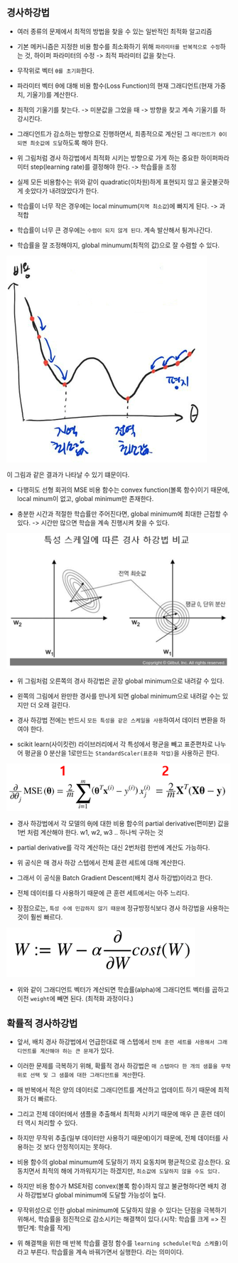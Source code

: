 ## 경사하강법

- 여러 종류의 문제에서 최적의 방법을 찾을 수 있는 일반적인 최적화 알고리즘

- 기본 메커니즘은 지정한 비용 함수를 최소화하기 위해 `파라미터를 반복적으로 수정`하는 것, 하이퍼 파라미터의 수정 -> 최적 파라미터 값을 찾는다.

- 무작위로 벡터 `θ를 초기화`한다.

- 파라미터 벡터 θ에 대해 비용 함수(Loss Function)의 현재 그래디언트(현재 가중치, 기울기)를 계산한다.

- 최적의 기울기를 찾는다. -> 미분값을 그었을 때 -> 방향을 찾고 계속 기울기를 하강시킨다.

- 그래디언트가 감소하는 방향으로 진행하면서, 최종적으로 계산된 그 `래디언트가 0이 되면 최솟값에 도달`하도록 해야 한다.

- 위 그림처럼 경사 하강법에서 최적화 시키는 방향으로 가게 하는 중요한 하이퍼파라미터 step(learning rate)를 결정해야 한다. -> 학습률을 조정

- 실제 모든 비용함수는 위와 같이 quadratic(이차원)하게 표현되지 않고 울긋불긋하게 솟았다가 내려앉았다가 한다.

- 학습률이 너무 작은 경우에는 local minumum(`지역 최소값`)에 빠지게 된다. -> 과적합

- 학습률이 너무 큰 경우에는 `수렴이 되지 않게 된다`. 계속 발산해서 튕겨나간다.

- 학습률을 잘 조정해야지, global minumum(최적의 값)으로 잘 수렴할 수 있다.

![Alt text](images_changhtun1_post_2d1de8eb-ef30-4096-b1c4-83927aee0659_19.jpg)

이 그림과 같은 결과가 나타날 수 있기 떄문이다.

- 다행히도 선형 회귀의 MSE 비용 함수는 convex function(볼록 함수)이기 때문에, local minum이 없고, global minimum만 존재한다.

- 충분한 시간과 적절한 학습률만 주어진다면, global minimum에 최대한 근접할 수 있다.
-> 시간만 많으면 학습을 계속 진행시켜 찾을 수 있다.

![Alt text](images_changhtun1_post_e782a8b8-fedc-4dd5-bc5f-c96977b1cab8_22.png)

- 위 그림처럼 오른쪽의 경사 하강법은 곧장 global minimum으로 내려갈 수 있다.

- 왼쪽의 그림에서 완만한 경사를 만나게 되면 global minimum으로 내려갈 수는 있지만 더 오래 걸린다.

- 경사 하강법 전에는 반드시 `모든 특성을 같은 스케일을 사용`하여서 데이터 변환을 하여야 한다.

- scikit learn(사이킷런) 라이브러리에서 각 특성에서 평균을 빼고 표준편차로 나누어 평균을 0 분산을 1로만드는 `StandardScaler(표준화 작업)`을 사용하곤 한다.

![Alt text](images_changhtun1_post_77b2c508-5a7d-4728-a6da-9d77d9ba6d50_24.png)

- 경사 하강법에서 각 모델의 θj에 대한 비용 함수의 partial derivative(편미분) 값을 1번 처럼 계산해야 한다. w1, w2, w3 .. 하나씩 구하는 것

- partial derivative를 각각 계산하는 대신 2번처럼 한번에 계산도 가능하다.

- 위 공식은 매 경사 하강 스텝에서 전체 훈련 세트에 대해 계산한다.

- 그래서 이 공식을 Batch Gradient Descent(배치 경사 하강법)이라고 한다.

- 전체 데이터를 다 사용하기 때문에 큰 훈련 세트에서는 아주 느리다.

- 장점으로는, `특성 수에 민감하지 않기 때문에` 정규방정식보다 경사 하강법을 사용하는 것이 훨씬 빠르다.

![Alt text](images_changhtun1_post_619ee831-ae91-4458-aebf-4740e6bb69b7_25.png)

- 위와 같이 그래디언트 벡터가 계산되면 학습률(alpha)에 그래디언트 벡터를 곱하고 이전 `weight`에 빼면 된다. (최적화 과정이다.)

## 확률적 경사하강법

- 앞서, 배치 경사 하강법에서 언급한대로 매 스텝에서 `전체 훈련 세트를 사용해서 그래디언트를 계산해야 하는 큰 문제`가 있다.

- 이러한 문제를 극복하기 위해, 확률적 경사 하강법은 `매 스텝마다 한 개의 샘플을 무작위로 선택 및 그 샘플에 대한 그래디언트를 계산`한다.

- 매 반복에서 적은 양의 데이터로 그래디언트를 계산하고 업데이트 하기 때문에 최적화가 더 빠르다.

- 그리고 전체 데이터에서 샘플을 추출해서 최적화 시키기 때문에 매우 큰 훈련 데이터 역시 처리할 수 있다.

- 하지만 무작위 추출(일부 데이터만 사용하기 때문에)이기 때문에, 전체 데이터를 사용하는 것 보다 안정적이지는 못하다.

- 비용 함수의 global minumum에 도달하기 까지 요동치며 평균적으로 감소한다. 요동치면서 최적의 해에 가까워지기는 하겠지만, `최소값에 도달하지 않을 수도 있다.`

- 하지만 비용 함수가 MSE처럼 convex(볼록 함수)하지 않고 불균형하다면 배치 경사 하강법보다 global minimum에 도달할 가능성이 높다.

- 무작위성으로 인한 global minimum에 도달하지 않을 수 있다는 단점을 극복하기 위해서, 학습률을 점진적으로 감소시키는 해결책이 있다.(시작: 학습률 크게 => 진행단계: 학슬률 작게)

- 위 해결책을 위한 매 반복 학습률 결정 함수를 `learning schedule(학습 스케쥴)`이라고 부른다. 학습률을 계속 바꿔가면서 실행한다. 라는 의미이다.
